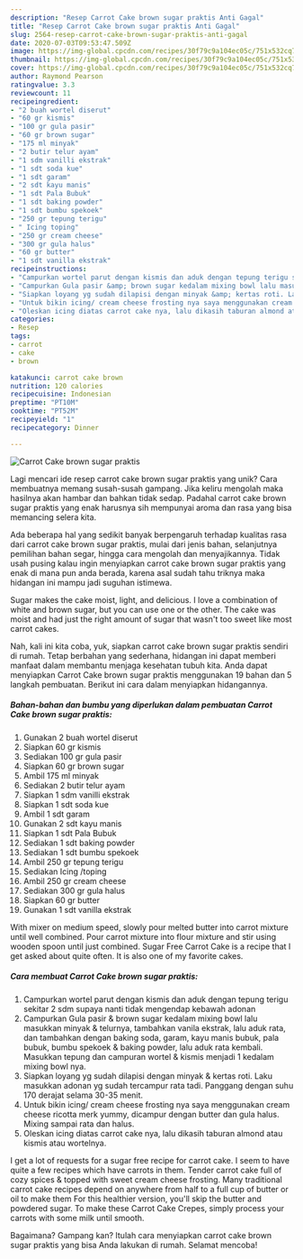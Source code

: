 ```yaml
---
description: "Resep Carrot Cake brown sugar praktis Anti Gagal"
title: "Resep Carrot Cake brown sugar praktis Anti Gagal"
slug: 2564-resep-carrot-cake-brown-sugar-praktis-anti-gagal
date: 2020-07-03T09:53:47.509Z
image: https://img-global.cpcdn.com/recipes/30f79c9a104ec05c/751x532cq70/carrot-cake-brown-sugar-praktis-foto-resep-utama.jpg
thumbnail: https://img-global.cpcdn.com/recipes/30f79c9a104ec05c/751x532cq70/carrot-cake-brown-sugar-praktis-foto-resep-utama.jpg
cover: https://img-global.cpcdn.com/recipes/30f79c9a104ec05c/751x532cq70/carrot-cake-brown-sugar-praktis-foto-resep-utama.jpg
author: Raymond Pearson
ratingvalue: 3.3
reviewcount: 11
recipeingredient:
- "2 buah wortel diserut"
- "60 gr kismis"
- "100 gr gula pasir"
- "60 gr brown sugar"
- "175 ml minyak"
- "2 butir telur ayam"
- "1 sdm vanilli ekstrak"
- "1 sdt soda kue"
- "1 sdt garam"
- "2 sdt kayu manis"
- "1 sdt Pala Bubuk"
- "1 sdt baking powder"
- "1 sdt bumbu spekoek"
- "250 gr tepung terigu"
- " Icing toping"
- "250 gr cream cheese"
- "300 gr gula halus"
- "60 gr butter"
- "1 sdt vanilla ekstrak"
recipeinstructions:
- "Campurkan wortel parut dengan kismis dan aduk dengan tepung terigu sekitar 2 sdm supaya nanti tidak mengendap kebawah adonan"
- "Campurkan Gula pasir &amp; brown sugar kedalam mixing bowl lalu masukkan minyak &amp; telurnya, tambahkan vanila ekstrak, lalu aduk rata, dan tambahkan dengan baking soda, garam, kayu manis bubuk, pala bubuk, bumbu spekoek &amp; baking powder, lalu aduk rata kembali. Masukkan tepung dan campuran wortel &amp; kismis menjadi 1 kedalam mixing bowl nya."
- "Siapkan loyang yg sudah dilapisi dengan minyak &amp; kertas roti. Laku masukkan adonan yg sudah tercampur rata tadi. Panggang dengan suhu 170 derajat selama 30-35 menit."
- "Untuk bikin icing/ cream cheese frosting nya saya menggunakan cream cheese ricotta merk yummy, dicampur dengan butter dan gula halus. Mixing sampai rata dan halus."
- "Oleskan icing diatas carrot cake nya, lalu dikasih taburan almond atau kismis atau wortelnya."
categories:
- Resep
tags:
- carrot
- cake
- brown

katakunci: carrot cake brown 
nutrition: 120 calories
recipecuisine: Indonesian
preptime: "PT10M"
cooktime: "PT52M"
recipeyield: "1"
recipecategory: Dinner

---
```



![Carrot Cake brown sugar praktis](https://img-global.cpcdn.com/recipes/30f79c9a104ec05c/751x532cq70/carrot-cake-brown-sugar-praktis-foto-resep-utama.jpg)

Lagi mencari ide resep carrot cake brown sugar praktis yang unik? Cara membuatnya memang susah-susah gampang. Jika keliru mengolah maka hasilnya akan hambar dan bahkan tidak sedap. Padahal carrot cake brown sugar praktis yang enak harusnya sih mempunyai aroma dan rasa yang bisa memancing selera kita.

Ada beberapa hal yang sedikit banyak berpengaruh terhadap kualitas rasa dari carrot cake brown sugar praktis, mulai dari jenis bahan, selanjutnya pemilihan bahan segar, hingga cara mengolah dan menyajikannya. Tidak usah pusing kalau ingin menyiapkan carrot cake brown sugar praktis yang enak di mana pun anda berada, karena asal sudah tahu triknya maka hidangan ini mampu jadi suguhan istimewa.

Sugar makes the cake moist, light, and delicious. I love a combination of white and brown sugar, but you can use one or the other. The cake was moist and had just the right amount of sugar that wasn&#39;t too sweet like most carrot cakes.


Nah, kali ini kita coba, yuk, siapkan carrot cake brown sugar praktis sendiri di rumah. Tetap berbahan yang sederhana, hidangan ini dapat memberi manfaat dalam membantu menjaga kesehatan tubuh kita. Anda dapat menyiapkan Carrot Cake brown sugar praktis menggunakan 19 bahan dan 5 langkah pembuatan. Berikut ini cara dalam menyiapkan hidangannya.

<!--inarticleads1-->

##### Bahan-bahan dan bumbu yang diperlukan dalam pembuatan Carrot Cake brown sugar praktis:

1. Gunakan 2 buah wortel diserut
1. Siapkan 60 gr kismis
1. Sediakan 100 gr gula pasir
1. Siapkan 60 gr brown sugar
1. Ambil 175 ml minyak
1. Sediakan 2 butir telur ayam
1. Siapkan 1 sdm vanilli ekstrak
1. Siapkan 1 sdt soda kue
1. Ambil 1 sdt garam
1. Gunakan 2 sdt kayu manis
1. Siapkan 1 sdt Pala Bubuk
1. Sediakan 1 sdt baking powder
1. Sediakan 1 sdt bumbu spekoek
1. Ambil 250 gr tepung terigu
1. Sediakan  Icing /toping
1. Ambil 250 gr cream cheese
1. Sediakan 300 gr gula halus
1. Siapkan 60 gr butter
1. Gunakan 1 sdt vanilla ekstrak


With mixer on medium speed, slowly pour melted butter into carrot mixture until well combined. Pour carrot mixture into flour mixture and stir using wooden spoon until just combined. Sugar Free Carrot Cake is a recipe that I get asked about quite often. It is also one of my favorite cakes. 

<!--inarticleads2-->

##### Cara membuat Carrot Cake brown sugar praktis:

1. Campurkan wortel parut dengan kismis dan aduk dengan tepung terigu sekitar 2 sdm supaya nanti tidak mengendap kebawah adonan
1. Campurkan Gula pasir &amp; brown sugar kedalam mixing bowl lalu masukkan minyak &amp; telurnya, tambahkan vanila ekstrak, lalu aduk rata, dan tambahkan dengan baking soda, garam, kayu manis bubuk, pala bubuk, bumbu spekoek &amp; baking powder, lalu aduk rata kembali. Masukkan tepung dan campuran wortel &amp; kismis menjadi 1 kedalam mixing bowl nya.
1. Siapkan loyang yg sudah dilapisi dengan minyak &amp; kertas roti. Laku masukkan adonan yg sudah tercampur rata tadi. Panggang dengan suhu 170 derajat selama 30-35 menit.
1. Untuk bikin icing/ cream cheese frosting nya saya menggunakan cream cheese ricotta merk yummy, dicampur dengan butter dan gula halus. Mixing sampai rata dan halus.
1. Oleskan icing diatas carrot cake nya, lalu dikasih taburan almond atau kismis atau wortelnya.


I get a lot of requests for a sugar free recipe for carrot cake. I seem to have quite a few recipes which have carrots in them. Tender carrot cake full of cozy spices &amp; topped with sweet cream cheese frosting. Many traditional carrot cake recipes depend on anywhere from half to a full cup of butter or oil to make them For this healthier version, you&#39;ll skip the butter and powdered sugar. To make these Carrot Cake Crepes, simply process your carrots with some milk until smooth. 

Bagaimana? Gampang kan? Itulah cara menyiapkan carrot cake brown sugar praktis yang bisa Anda lakukan di rumah. Selamat mencoba!

